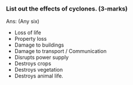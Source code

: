 ### List out the effects of cyclones. (3-marks)
Ans: (Any six)
* Loss of life
* Property loss
* Damage to buildings
* Damage to transport / Communication
* Disrupts power supply
* Destroys crops
* Destroys vegetation
* Destroys animal life.
